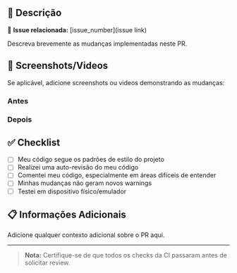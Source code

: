 ## 📝 Descrição

🔗 **Issue relacionada:** [issue_number](issue link)


Descreva brevemente as mudanças implementadas neste PR.

## 📱 Screenshots/Videos

Se aplicável, adicione screenshots ou videos demonstrando as mudanças:

### Antes

### Depois

## ✅ Checklist

- [ ] Meu código segue os padrões de estilo do projeto
- [ ] Realizei uma auto-revisão do meu código
- [ ] Comentei meu código, especialmente em áreas difíceis de entender
- [ ] Minhas mudanças não geram novos warnings
- [ ] Testei em dispositivo físico/emulador

## 📋 Informações Adicionais

Adicione qualquer contexto adicional sobre o PR aqui.

---

> **Nota:** Certifique-se de que todos os checks da CI passaram antes de solicitar review.
